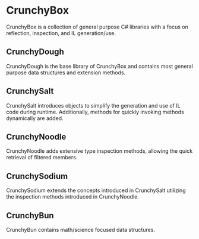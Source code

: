 # CrunchyBox

CrunchyBox is a collection of general purpose C# libraries with a focus on reflection, inspection, and IL generation/use.

## CrunchyDough

CrunchyDough is the base library of CrunchyBox and contains most general purpose data structures and extension methods.

## CrunchySalt

CrunchySalt introduces objects to simplify the generation and use of IL code during runtime. Additionally, methods for quickly invoking methods dynamically are added.

## CrunchyNoodle

CrunchyNoodle adds extensive type inspection methods, allowing the quick retrieval of filtered members.

## CrunchySodium

CrunchySodium extends the concepts introduced in CrunchySalt utilizing the inspection methods introduced in CrunchyNoodle.

## CrunchyBun

CrunchyBun contains math/science focused data structures.
